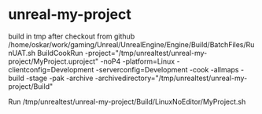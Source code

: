 # unreal-my-project

build in tmp after checkout from github
/home/oskar/work/gaming/Unreal/UnrealEngine/Engine/Build/BatchFiles/RunUAT.sh BuildCookRun -project="/tmp/unrealtest/unreal-my-project/MyProject.uproject" -noP4 -platform=Linux -clientconfig=Development -serverconfig=Development -cook -allmaps -build -stage -pak -archive -archivedirectory="/tmp/unrealtest/unreal-my-project/Build"

Run
/tmp/unrealtest/unreal-my-project/Build/LinuxNoEditor/MyProject.sh

